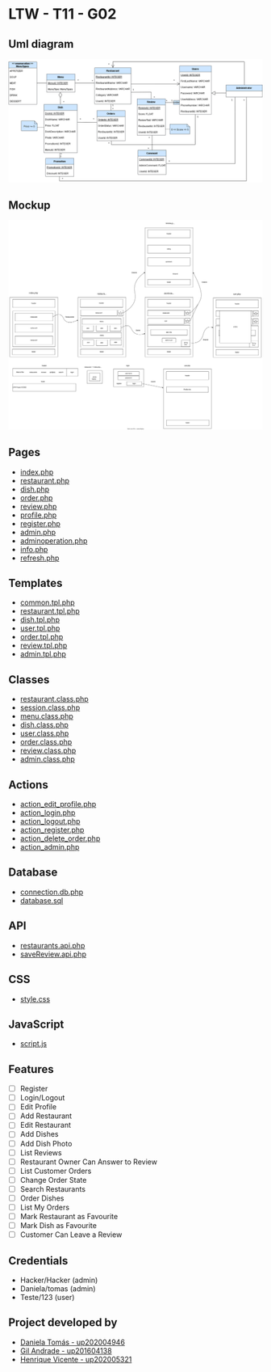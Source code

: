 # LTW - T11 - G02

## Uml diagram
![](Docs/database.png)

## Mockup

![](Docs/Mockup.svg)

## Pages

* [index.php](Pages/index.php)
* [restaurant.php](Pages/restaurant.php)
* [dish.php](Pages/dish.php)
* [order.php](Pages/order.php)
* [review.php](Pages/order.php)
* [profile.php](Pages/profile.php)
* [register.php](Pages/register.php)
* [admin.php](Pages/admin.php)
* [adminoperation.php](Pages/adminoperation.php)
* [info.php](Pages/info.php)
* [refresh.php](Pages/refresh.php)

## Templates

* [common.tpl.php](Templates/common.tpl.php)
* [restaurant.tpl.php](Templates/restaurant.tpl.php)
* [dish.tpl.php](Templates/dish.tpl.php)
* [user.tpl.php](Templates/user.tpl.php)
* [order.tpl.php](Templates/order.tpl.php)
* [review.tpl.php](Templates/review.tpl.php)
* [admin.tpl.php](Templates/admin.tpl.php)


## Classes

* [restaurant.class.php](Classes/restaurant.class.php)
* [session.class.php](Classes/session.class.php)
* [menu.class.php](Classes/menu.class.php)
* [dish.class.php](Classes/dish.class.php)
* [user.class.php](Classes/user.class.php)
* [order.class.php](Classes/order.class.php)
* [review.class.php](Classes/review.class.php)
* [admin.class.php](Classes/admin.class.php)


## Actions

* [action_edit_profile.php](Actions/action_edit_profile.php)
* [action_login.php](Actions/action_login.php)
* [action_logout.php](Actions/action_logout.php)
* [action_register.php](Actions/action_register.php)
* [action_delete_order.php](Actions/action_delete_order.php)
* [action_admin.php](Actions/action_admin.php)


## Database

* [connection.db.php](Database/common.db.php)
* [database.sql](Database/database.sql)

## API

* [restaurants.api.php](Api/restaurants.api.php)
* [saveReview.api.php](Api/saveReview.api.php)

## CSS

* [style.css](Css/style.css)

## JavaScript

* [script.js](Javascript/script.js)

## Features

- [ ] Register
- [ ] Login/Logout
- [ ] Edit Profile
- [ ] Add Restaurant
- [ ] Edit Restaurant
- [ ] Add Dishes
- [ ] Add Dish Photo
- [ ] List Reviews
- [ ] Restaurant Owner Can Answer to Review
- [ ] List Customer Orders
- [ ] Change Order State
- [ ] Search Restaurants
- [ ] Order Dishes
- [ ] List My Orders
- [ ] Mark Restaurant as Favourite
- [ ] Mark Dish as Favourite
- [ ] Customer Can Leave a Review

## Credentials

* Hacker/Hacker (admin)
* Daniela/tomas (admin)
* Teste/123 (user)


## Project developed by
* [Daniela Tomás - up202004946](https://github.com/DanielaTomas)
* [Gil Andrade - up201604138](https://github.com/gilandrade10)
* [Henrique Vicente - up202005321](https://github.com/ProHacker2020)
